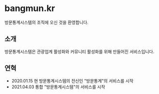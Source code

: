 # bangmun.kr
방문통계시스템의 조직에 오신 것을 환영합니다.

## 소개
방문통계시스템은 관광업계 활성화와 커뮤니티 활성화를 위해 만들어진 서비스입니다.

## 연혁
- 2020.01.15 현 방문통계시스템의 전신인 "방문통계"의 서비스를 시작
- 2021.04.03 통합 "방문통계시스템"의 서비스를 시작
